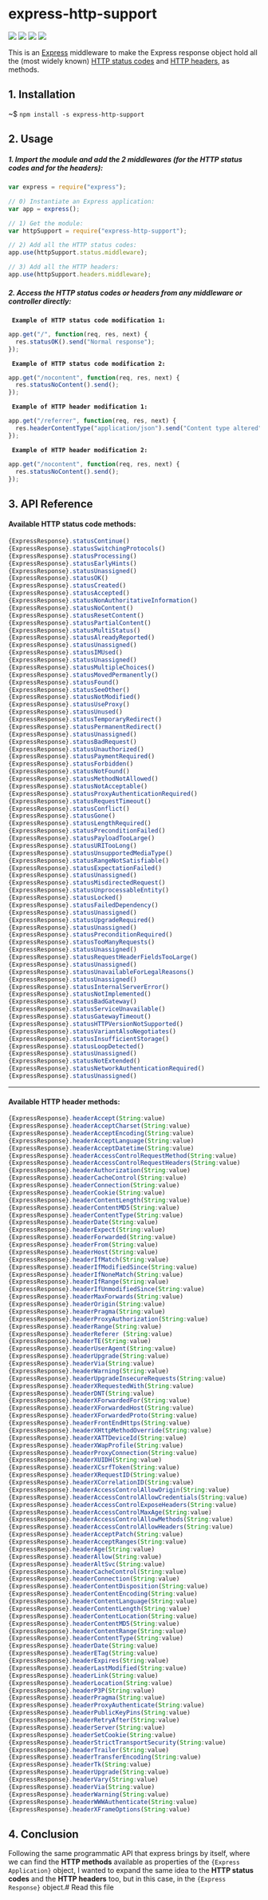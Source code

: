 # express-http-support

![](https://img.shields.io/badge/express--http--support-1.0-green.svg?longCache=true) ![](https://img.shields.io/badge/build-passing-green.svg?longCache=true) ![](https://img.shields.io/badge/coverage-100%25-green.svg?longCache=true) ![](https://img.shields.io/badge/documented-100%25-green.svg?longCache=true)

This is an [Express](https://github.com/expressjs/express) middleware to make the Express response object hold all the (most widely known) [HTTP status codes](https://en.wikipedia.org/wiki/List_of_HTTP_status_codes) and [HTTP headers](https://en.wikipedia.org/wiki/List_of_HTTP_header_fields), as methods.

## 1. Installation

~$ `npm install -s express-http-support`

## 2. Usage

##### 1. Import the module and add the 2 middlewares (for the HTTP status codes and for the headers):

```js
var express = require("express");

// 0) Instantiate an Express application:
var app = express();

// 1) Get the module:
var httpSupport = require("express-http-support");

// 2) Add all the HTTP status codes:
app.use(httpSupport.status.middleware);

// 3) Add all the HTTP headers:
app.use(httpSupport.headers.middleware); 
```

##### 2. Access the HTTP status codes or headers from any middleware or controller directly:

**` Example of HTTP status code modification 1:`**

```js
app.get("/", function(req, res, next) {
  res.statusOK().send("Normal response");
});
```

**` Example of HTTP status code modification 2:`**

```js
app.get("/nocontent", function(req, res, next) {
  res.statusNoContent().send();
});
```

**` Example of HTTP header modification 1:`**

```js
app.get("/referrer", function(req, res, next) {
  res.headerContentType("application/json").send("Content type altered");
});
```

**` Example of HTTP header modification 2:`**

```js
app.get("/nocontent", function(req, res, next) {
  res.statusNoContent().send();
});
```

## 3. API Reference

#### Available HTTP status code methods:

```js
{ExpressResponse}.statusContinue()
{ExpressResponse}.statusSwitchingProtocols()
{ExpressResponse}.statusProcessing()
{ExpressResponse}.statusEarlyHints()
{ExpressResponse}.statusUnassigned()
{ExpressResponse}.statusOK()
{ExpressResponse}.statusCreated()
{ExpressResponse}.statusAccepted()
{ExpressResponse}.statusNonAuthoritativeInformation()
{ExpressResponse}.statusNoContent()
{ExpressResponse}.statusResetContent()
{ExpressResponse}.statusPartialContent()
{ExpressResponse}.statusMultiStatus()
{ExpressResponse}.statusAlreadyReported()
{ExpressResponse}.statusUnassigned()
{ExpressResponse}.statusIMUsed()
{ExpressResponse}.statusUnassigned()
{ExpressResponse}.statusMultipleChoices()
{ExpressResponse}.statusMovedPermanently()
{ExpressResponse}.statusFound()
{ExpressResponse}.statusSeeOther()
{ExpressResponse}.statusNotModified()
{ExpressResponse}.statusUseProxy()
{ExpressResponse}.statusUnused()
{ExpressResponse}.statusTemporaryRedirect()
{ExpressResponse}.statusPermanentRedirect()
{ExpressResponse}.statusUnassigned()
{ExpressResponse}.statusBadRequest()
{ExpressResponse}.statusUnauthorized()
{ExpressResponse}.statusPaymentRequired()
{ExpressResponse}.statusForbidden()
{ExpressResponse}.statusNotFound()
{ExpressResponse}.statusMethodNotAllowed()
{ExpressResponse}.statusNotAcceptable()
{ExpressResponse}.statusProxyAuthenticationRequired()
{ExpressResponse}.statusRequestTimeout()
{ExpressResponse}.statusConflict()
{ExpressResponse}.statusGone()
{ExpressResponse}.statusLengthRequired()
{ExpressResponse}.statusPreconditionFailed()
{ExpressResponse}.statusPayloadTooLarge()
{ExpressResponse}.statusURITooLong()
{ExpressResponse}.statusUnsupportedMediaType()
{ExpressResponse}.statusRangeNotSatisfiable()
{ExpressResponse}.statusExpectationFailed()
{ExpressResponse}.statusUnassigned()
{ExpressResponse}.statusMisdirectedRequest()
{ExpressResponse}.statusUnprocessableEntity()
{ExpressResponse}.statusLocked()
{ExpressResponse}.statusFailedDependency()
{ExpressResponse}.statusUnassigned()
{ExpressResponse}.statusUpgradeRequired()
{ExpressResponse}.statusUnassigned()
{ExpressResponse}.statusPreconditionRequired()
{ExpressResponse}.statusTooManyRequests()
{ExpressResponse}.statusUnassigned()
{ExpressResponse}.statusRequestHeaderFieldsTooLarge()
{ExpressResponse}.statusUnassigned()
{ExpressResponse}.statusUnavailableForLegalReasons()
{ExpressResponse}.statusUnassigned()
{ExpressResponse}.statusInternalServerError()
{ExpressResponse}.statusNotImplemented()
{ExpressResponse}.statusBadGateway()
{ExpressResponse}.statusServiceUnavailable()
{ExpressResponse}.statusGatewayTimeout()
{ExpressResponse}.statusHTTPVersionNotSupported()
{ExpressResponse}.statusVariantAlsoNegotiates()
{ExpressResponse}.statusInsufficientStorage()
{ExpressResponse}.statusLoopDetected()
{ExpressResponse}.statusUnassigned()
{ExpressResponse}.statusNotExtended()
{ExpressResponse}.statusNetworkAuthenticationRequired()
{ExpressResponse}.statusUnassigned()
```

----

#### Available HTTP header methods:

```js
{ExpressResponse}.headerAccept(String:value)
{ExpressResponse}.headerAcceptCharset(String:value)
{ExpressResponse}.headerAcceptEncoding(String:value)
{ExpressResponse}.headerAcceptLanguage(String:value)
{ExpressResponse}.headerAcceptDatetime(String:value)
{ExpressResponse}.headerAccessControlRequestMethod(String:value)
{ExpressResponse}.headerAccessControlRequestHeaders(String:value)
{ExpressResponse}.headerAuthorization(String:value)
{ExpressResponse}.headerCacheControl(String:value)
{ExpressResponse}.headerConnection(String:value)
{ExpressResponse}.headerCookie(String:value)
{ExpressResponse}.headerContentLength(String:value)
{ExpressResponse}.headerContentMD5(String:value)
{ExpressResponse}.headerContentType(String:value)
{ExpressResponse}.headerDate(String:value)
{ExpressResponse}.headerExpect(String:value)
{ExpressResponse}.headerForwarded(String:value)
{ExpressResponse}.headerFrom(String:value)
{ExpressResponse}.headerHost(String:value)
{ExpressResponse}.headerIfMatch(String:value)
{ExpressResponse}.headerIfModifiedSince(String:value)
{ExpressResponse}.headerIfNoneMatch(String:value)
{ExpressResponse}.headerIfRange(String:value)
{ExpressResponse}.headerIfUnmodifiedSince(String:value)
{ExpressResponse}.headerMaxForwards(String:value)
{ExpressResponse}.headerOrigin(String:value)
{ExpressResponse}.headerPragma(String:value)
{ExpressResponse}.headerProxyAuthorization(String:value)
{ExpressResponse}.headerRange(String:value)
{ExpressResponse}.headerReferer (String:value)
{ExpressResponse}.headerTE(String:value)
{ExpressResponse}.headerUserAgent(String:value)
{ExpressResponse}.headerUpgrade(String:value)
{ExpressResponse}.headerVia(String:value)
{ExpressResponse}.headerWarning(String:value)
{ExpressResponse}.headerUpgradeInsecureRequests(String:value)
{ExpressResponse}.headerXRequestedWith(String:value)
{ExpressResponse}.headerDNT(String:value)
{ExpressResponse}.headerXForwardedFor(String:value)
{ExpressResponse}.headerXForwardedHost(String:value)
{ExpressResponse}.headerXForwardedProto(String:value)
{ExpressResponse}.headerFrontEndHttps(String:value)
{ExpressResponse}.headerXHttpMethodOverride(String:value)
{ExpressResponse}.headerXATTDeviceId(String:value)
{ExpressResponse}.headerXWapProfile(String:value)
{ExpressResponse}.headerProxyConnection(String:value)
{ExpressResponse}.headerXUIDH(String:value)
{ExpressResponse}.headerXCsrfToken(String:value)
{ExpressResponse}.headerXRequestID(String:value)
{ExpressResponse}.headerXCorrelationID(String:value)
{ExpressResponse}.headerAccessControlAllowOrigin(String:value)
{ExpressResponse}.headerAccessControlAllowCredentials(String:value)
{ExpressResponse}.headerAccessControlExposeHeaders(String:value)
{ExpressResponse}.headerAccessControlMaxAge(String:value)
{ExpressResponse}.headerAccessControlAllowMethods(String:value)
{ExpressResponse}.headerAccessControlAllowHeaders(String:value)
{ExpressResponse}.headerAcceptPatch(String:value)
{ExpressResponse}.headerAcceptRanges(String:value)
{ExpressResponse}.headerAge(String:value)
{ExpressResponse}.headerAllow(String:value)
{ExpressResponse}.headerAltSvc(String:value)
{ExpressResponse}.headerCacheControl(String:value)
{ExpressResponse}.headerConnection(String:value)
{ExpressResponse}.headerContentDisposition(String:value)
{ExpressResponse}.headerContentEncoding(String:value)
{ExpressResponse}.headerContentLanguage(String:value)
{ExpressResponse}.headerContentLength(String:value)
{ExpressResponse}.headerContentLocation(String:value)
{ExpressResponse}.headerContentMD5(String:value)
{ExpressResponse}.headerContentRange(String:value)
{ExpressResponse}.headerContentType(String:value)
{ExpressResponse}.headerDate(String:value)
{ExpressResponse}.headerETag(String:value)
{ExpressResponse}.headerExpires(String:value)
{ExpressResponse}.headerLastModified(String:value)
{ExpressResponse}.headerLink(String:value)
{ExpressResponse}.headerLocation(String:value)
{ExpressResponse}.headerP3P(String:value)
{ExpressResponse}.headerPragma(String:value)
{ExpressResponse}.headerProxyAuthenticate(String:value)
{ExpressResponse}.headerPublicKeyPins(String:value)
{ExpressResponse}.headerRetryAfter(String:value)
{ExpressResponse}.headerServer(String:value)
{ExpressResponse}.headerSetCookie(String:value)
{ExpressResponse}.headerStrictTransportSecurity(String:value)
{ExpressResponse}.headerTrailer(String:value)
{ExpressResponse}.headerTransferEncoding(String:value)
{ExpressResponse}.headerTk(String:value)
{ExpressResponse}.headerUpgrade(String:value)
{ExpressResponse}.headerVary(String:value)
{ExpressResponse}.headerVia(String:value)
{ExpressResponse}.headerWarning(String:value)
{ExpressResponse}.headerWWWAuthenticate(String:value)
{ExpressResponse}.headerXFrameOptions(String:value)
```


## 4. Conclusion

Following the same programmatic API that express brings by itself, where we can find the **HTTP methods** available as properties of the `{Express Application}` object, I wanted to expand the same idea to the **HTTP status codes** and the **HTTP headers** too, but in this case, in the `{Express Response}` object.# Read this file
